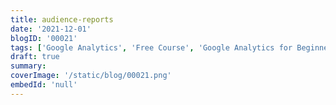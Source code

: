 ```yaml
---
title: audience-reports
date: '2021-12-01'
blogID: '00021'
tags: ['Google Analytics', 'Free Course', 'Google Analytics for Beginners']
draft: true
summary:
coverImage: '/static/blog/00021.png'
embedId: 'null'
---
```

